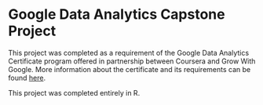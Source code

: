 # Google Data Analytics Capstone Project

This project was completed as a requirement of the Google Data Analytics Certificate program offered in partnership between Coursera and Grow With Google. More information about the certificate and its requirements can be found [here](https://grow.google/certificates/data-analytics/#?modal_active=none).

This project was completed entirely in R.
